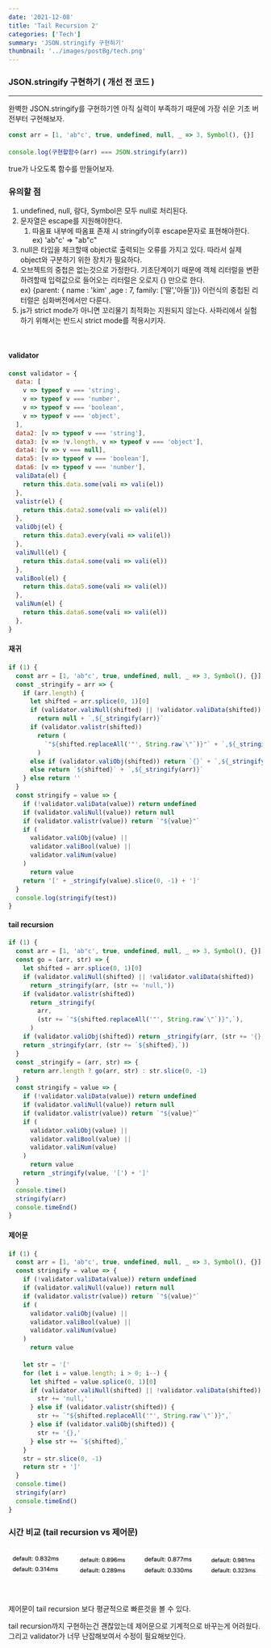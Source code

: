 ```yaml
---
date: '2021-12-08'
title: 'Tail Recursion 2'
categories: ['Tech']
summary: 'JSON.stringify 구현하기'
thumbnail: '../images/postBg/tech.png'
---
```


### JSON.stringify 구현하기 ( 개선 전 코드 )

---

완벽한 JSON.stringify를 구현하기엔 아직 실력이 부족하기 때문에 가장 쉬운 기초 버전부터 구현해보자.

```jsx
const arr = [1, 'ab"c', true, undefined, null, _ => 3, Symbol(), {}]

console.log(구현할함수(arr) === JSON.stringify(arr))
```

true가 나오도록 함수를 만들어보자.

### 유의할 점

1. undefined, null, 람다, Symbol은 모두 null로 처리된다.
2. 문자열은 escape를 지원해야한다.
   1. 따옴표 내부에 따옴표 존재 시 stringify이후 escape문자로 표현해야한다.   
      ex) 'ab"c' ⇒ "ab\"c"
3. null은 타입을 체크할때 object로 출력되는 오류를 가지고 있다. 따라서 실제 object와 구분하기 위한 장치가 필요하다.
4. 오브젝트의 중첩은 없는것으로 가정한다.
   기초단계이기 때문에 객체 리터럴을 변환하려할때 입력값으로 들어오는 리터럴은 오로지 {} 만으로 한다.   
   ex) {parent: { name : 'kim' ,age : 7, family: ['딸','아들']}} 이런식의 중첩된 리터럴은 심화버전에서만 다룬다.
5. js가 strict mode가 아니면 꼬리물기 최적화는 지원되지 않는다. 사파리에서 실험하기 위해서는 반드시 strict mode를 적용시키자.

<br/>

#### validator

```jsx
const validator = {
  data: [
    v => typeof v === 'string',
    v => typeof v === 'number',
    v => typeof v === 'boolean',
    v => typeof v === 'object',
  ],
  data2: [v => typeof v === 'string'],
  data3: [v => !v.length, v => typeof v === 'object'],
  data4: [v => v === null],
  data5: [v => typeof v === 'boolean'],
  data6: [v => typeof v === 'number'],
  valiData(el) {
    return this.data.some(vali => vali(el))
  },
  valistr(el) {
    return this.data2.some(vali => vali(el))
  },
  valiObj(el) {
    return this.data3.every(vali => vali(el))
  },
  valiNull(el) {
    return this.data4.some(vali => vali(el))
  },
  valiBool(el) {
    return this.data5.some(vali => vali(el))
  },
  valiNum(el) {
    return this.data6.some(vali => vali(el))
  },
}
```

#### 재귀

```jsx
if (1) {
  const arr = [1, 'ab"c', true, undefined, null, _ => 3, Symbol(), {}]
  const _stringify = arr => {
    if (arr.length) {
      let shifted = arr.splice(0, 1)[0]
      if (validator.valiNull(shifted) || !validator.valiData(shifted))
        return null + `,${_stringify(arr)}`
      if (validator.valistr(shifted))
        return (
          `"${shifted.replaceAll('"', String.raw`\"`)}"` + `,${_stringify(arr)}`
        )
      else if (validator.valiObj(shifted)) return `{}` + `,${_stringify(arr)}`
      else return `${shifted}` + `,${_stringify(arr)}`
    } else return ''
  }
  const stringify = value => {
    if (!validator.valiData(value)) return undefined
    if (validator.valiNull(value)) return null
    if (validator.valistr(value)) return `"${value}"`
    if (
      validator.valiObj(value) ||
      validator.valiBool(value) ||
      validator.valiNum(value)
    )
      return value
    return '[' + _stringify(value).slice(0, -1) + ']'
  }
  console.log(stringify(test))
}
```

#### tail recursion

```jsx
if (1) {
  const arr = [1, 'ab"c', true, undefined, null, _ => 3, Symbol(), {}]
  const go = (arr, str) => {
    let shifted = arr.splice(0, 1)[0]
    if (validator.valiNull(shifted) || !validator.valiData(shifted))
      return _stringify(arr, (str += 'null,'))
    if (validator.valistr(shifted))
      return _stringify(
        arr,
        (str += `"${shifted.replaceAll('"', String.raw`\"`)}",`),
      )
    if (validator.valiObj(shifted)) return _stringify(arr, (str += '{},'))
    return _stringify(arr, (str += `${shifted},`))
  }
  const _stringify = (arr, str) => {
    return arr.length ? go(arr, str) : str.slice(0, -1)
  }
  const stringify = value => {
    if (!validator.valiData(value)) return undefined
    if (validator.valiNull(value)) return null
    if (validator.valistr(value)) return `"${value}"`
    if (
      validator.valiObj(value) ||
      validator.valiBool(value) ||
      validator.valiNum(value)
    )
      return value
    return _stringify(value, '[') + ']'
  }
  console.time()
  stringify(arr)
  console.timeEnd()
}
```

#### 제어문

```jsx
if (1) {
  const arr = [1, 'ab"c', true, undefined, null, _ => 3, Symbol(), {}]
  const stringify = value => {
    if (!validator.valiData(value)) return undefined
    if (validator.valiNull(value)) return null
    if (validator.valistr(value)) return `"${value}"`
    if (
      validator.valiObj(value) ||
      validator.valiBool(value) ||
      validator.valiNum(value)
    )
      return value

    let str = '['
    for (let i = value.length; i > 0; i--) {
      let shifted = value.splice(0, 1)[0]
      if (validator.valiNull(shifted) || !validator.valiData(shifted)) {
        str += 'null,'
      } else if (validator.valistr(shifted)) {
        str += `"${shifted.replaceAll('"', String.raw`\"`)}",`
      } else if (validator.valiObj(shifted)) {
        str += '{},'
      } else str += `${shifted},`
    }
    str = str.slice(0, -1)
    return str + ']'
  }
  console.time()
  stringify(arr)
  console.timeEnd()
}
```

### 시간 비교 (tail recursion vs 제어문)

### <img src="../images/posts/tailRecursion2.png"/>

<br/>

제어문이 tail recursion 보다 평균적으로 빠른것을 볼 수 있다.

tail recursion까지 구현하는건 괜찮았는데 제어문으로 기계적으로 바꾸는게 어려웠다. 그리고 validator가 너무 난잡해보여서 수정이 필요해보인다.
